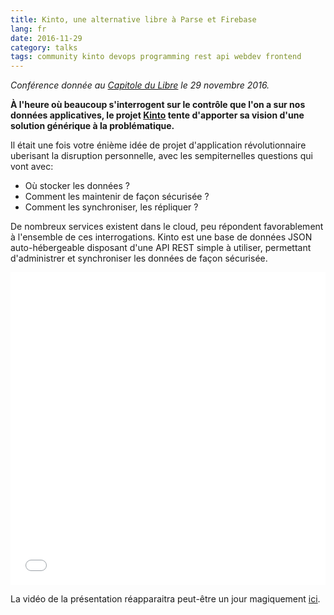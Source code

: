 ```yaml
---
title: Kinto, une alternative libre à Parse et Firebase
lang: fr
date: 2016-11-29
category: talks
tags: community kinto devops programming rest api webdev frontend
---
```


*Conférence donnée au [Capitole du Libre](https://2016.capitoledulibre.org/) le 29 novembre 2016.*

**À l'heure où beaucoup s'interrogent sur le contrôle que l'on a sur nos données applicatives, le projet [Kinto](https://www.kinto-storage.org/) tente d'apporter sa vision d'une solution générique à la problématique.**

Il était une fois votre énième idée de projet d'application révolutionnaire uberisant la disruption personnelle, avec les sempiternelles questions qui vont avec:

- Où stocker les données ?
- Comment les maintenir de façon sécurisée ?
- Comment les synchroniser, les répliquer ?

De nombreux services existent dans le cloud, peu répondent favorablement à l'ensemble de ces interrogations. Kinto est une base de données JSON auto-hébergeable disposant d'une API REST simple à utiliser, permettant d'administrer et synchroniser les données de façon sécurisée.

<iframe src="//slides.com/n1k0/kinto-capitole/embed"
  width="100%"
  height="500"
  scrolling="no"
  frameborder="0"
  webkitallowfullscreen
  mozallowfullscreen
  allowfullscreen>
  <p>Your browser doesn't support iframes it seems.</p>
</iframe>

La vidéo de la présentation réapparaitra peut-être un jour magiquement [ici](http://videos2016.capitoledulibre.org/technologies-web/n1k0-kinto-une-alternative-libre-a-parse-et-firebase.mp4).
